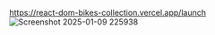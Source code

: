 https://react-dom-bikes-collection.vercel.app/launch
![Screenshot 2025-01-09 225938](https://github.com/user-attachments/assets/4061119e-013b-43b7-bb6a-ea32b07bfc68)
